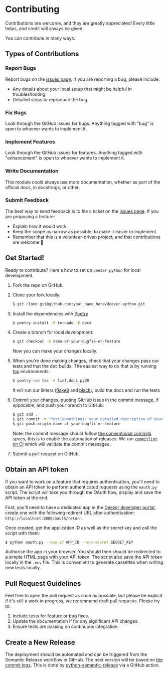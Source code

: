 # Contributing

Contributions are welcome, and they are greatly appreciated! Every little helps, and credit will always be given.

You can contribute in many ways:

## Types of Contributions

### Report Bugs

Report bugs on the [issues page]. If you are reporting a bug, please include:

- Any details about your local setup that might be helpful in troubleshooting.
- Detailed steps to reproduce the bug.

### Fix Bugs

Look through the GitHub issues for bugs. Anything tagged with "bug" is open to whoever wants to implement it.

### Implement Features

Look through the GitHub issues for features. Anything tagged with "enhancement" is open to whoever wants to implement it.

### Write Documentation

This module could always use more documentation, whether as part of the official docs, in docstrings, or other.

### Submit Feedback

The best way to send feedback is to file a ticket on the [issues page]. If you are proposing a feature:

- Explain how it would work.
- Keep the scope as narrow as possible, to make it easier to implement.
- Remember that this is a volunteer-driven project, and that contributions are welcome 🙂

## Get Started!

Ready to contribute? Here's how to set up `deezer-python` for local development.

1. Fork the repo on GitHub.

2. Clone your fork locally:

   ```bash
   $ git clone git@github.com:your_name_here/deezer-python.git
   ```

3. Install the dependencies with [Poetry]

   ```bash
   $ poetry install -E tornado -E docs
   ```

4. Create a branch for local development:

   ```bash
   $ git checkout -b name-of-your-bugfix-or-feature
   ```

   Now you can make your changes locally.

5. When you're done making changes, check that your changes pass our tests and that the doc builds. The easiest way to do that is by running [tox] environments:

   ```bash
   $ poetry run tox -e lint,docs,py38
   ```

   It will run our linters ([flake8] and [black]), build the docs and run the tests

6. Commit your changes, quoting GitHub issue in the commit message, if applicable, and push your branch to GitHub:

   ```bash
   $ git add .
   $ git commit -m "feat(something): your detailed description of your changes"
   $ git push origin name-of-your-bugfix-or-feature
   ```

   Note: the commit message should follow [the conventional commits][conventional-commits] specs, this is to enable the automation of releases. We run [`commitlint` on CI][commitlint] which will validate the commit messages.

7. Submit a pull request on GitHub.

## Obtain an API token

If you want to work on a feature that requires authentication, you'll need to obtain an API token to perform authenticated requests using the `oauth.py` script. The script will take you through the OAuth flow, display and save the API token at the end.

First, you'll need to have a dedicated app in the [Deezer developer portal][deezer-developers-myapps], create one with the following redirect URL after authentication: `http://localhost:8080/oauth/return`.

Once created, get the application ID as well as the secret key and call the script with them:

```bash
$ python oauth.py --app-id APP_ID --app-secret SECRET_KEY
```

Authorise the app in your browser. You should then should be redirected to a simple HTML page with your API token. The script also save the API token locally in the `.env` file. This is convenient to generate cassettes when writing new tests locally.

## Pull Request Guidelines

Feel free to open the pull request as soon as possible, but please be explicit if it's still a work in progress, we recommend draft pull requests. Please try to:

1. Include tests for feature or bug fixes.
2. Update the documentation if for any significant API changes.
3. Ensure tests are passing on continuous integration.

## Create a New Release

The deployment should be automated and can be triggered from the Semantic Release workflow in GitHub. The next version will be based on [the commit logs][commit-log]. This is done by [python-semantic-release] via a GitHub action.

[issues page]: https://github.com/browniebroke/deezer-python/issues
[Poetry]: https://python-poetry.org/
[tox]: http://tox.readthedocs.io/en/stable/index.html
[flake8]: http://flake8.pycqa.org/en/latest/
[black]: https://github.com/ambv/black
[conventional-commits]: https://www.conventionalcommits.org
[commitlint]: https://github.com/marketplace/actions/commit-linter
[deezer-developers-myapps]: https://developers.deezer.com/myapps
[commit-log]: https://python-semantic-release.readthedocs.io/en/latest/commit-log-parsing.html#commit-log-parsing
[python-semantic-release]: https://python-semantic-release.readthedocs.io/en/latest/index.html
